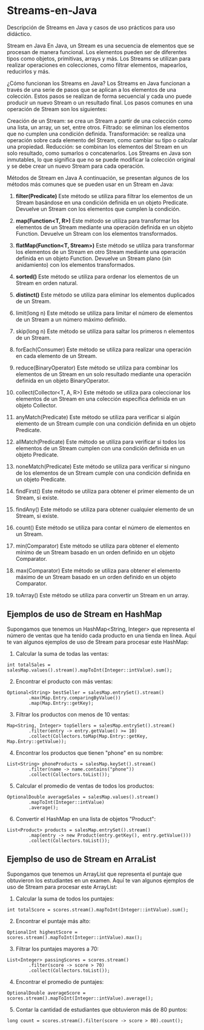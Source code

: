 # Streams-en-Java
Descripción de Streams en Java y casos de uso prácticos para uso didáctico.

Stream en Java
En Java, un Stream es una secuencia de elementos que se procesan de manera funcional. Los elementos pueden ser de diferentes tipos como objetos, primitivas, arrays y más. Los Streams se utilizan para realizar operaciones en colecciones, como filtrar elementos, mapearlos, reducirlos y más.

¿Cómo funcionan los Streams en Java?
Los Streams en Java funcionan a través de una serie de pasos que se aplican a los elementos de una colección. Estos pasos se realizan de forma secuencial y cada uno puede producir un nuevo Stream o un resultado final. Los pasos comunes en una operación de Stream son los siguientes:

Creación de un Stream: se crea un Stream a partir de una colección como una lista, un array, un set, entre otros.
Filtrado: se eliminan los elementos que no cumplen una condición definida.
Transformación: se realiza una operación sobre cada elemento del Stream, como cambiar su tipo o calcular una propiedad.
Reducción: se combinan los elementos del Stream en un solo resultado, como sumarlos o concatenarlos.
Los Streams en Java son inmutables, lo que significa que no se puede modificar la colección original y se debe crear un nuevo Stream para cada operación.

Métodos de Stream en Java
A continuación, se presentan algunos de los métodos más comunes que se pueden usar en un Stream en Java:

1. **filter(Predicate<T>)**
Este método se utiliza para filtrar los elementos de un Stream basándose en una condición definida en un objeto Predicate. Devuelve un Stream con los elementos que cumplen la condición.

2. **map(Function<T, R>)**
Este método se utiliza para transformar los elementos de un Stream mediante una operación definida en un objeto Function. Devuelve un Stream con los elementos transformados.

3. **flatMap(Function<T, Stream<R>>)**
Este método se utiliza para transformar los elementos de un Stream en otro Stream mediante una operación definida en un objeto Function. Devuelve un Stream plano (sin anidamiento) con los elementos transformados.

4. **sorted()**
Este método se utiliza para ordenar los elementos de un Stream en orden natural.

5. **distinct()**
Este método se utiliza para eliminar los elementos duplicados de un Stream.

6. limit(long n)
Este método se utiliza para limitar el número de elementos de un Stream a un número máximo definido.

7. skip(long n)
Este método se utiliza para saltar los primeros n elementos de un Stream.

8. forEach(Consumer<T>)
Este método se utiliza para realizar una operación en cada elemento de un Stream.

9. reduce(BinaryOperator<T>)
Este método se utiliza para combinar los elementos de un Stream en un solo resultado mediante una operación definida en un objeto BinaryOperator.

10. collect(Collector<T, A, R>)
Este método se utiliza para coleccionar los elementos de un Stream en una colección específica definida en un objeto Collector.

11. anyMatch(Predicate<T>)
Este método se utiliza para verificar si algún elemento de un Stream cumple con una condición definida en un objeto Predicate.

12. allMatch(Predicate<T>)
Este método se utiliza para verificar si todos los elementos de un Stream cumplen con una condición definida en un objeto Predicate.

13. noneMatch(Predicate<T>)
Este método se utiliza para verificar si ninguno de los elementos de un Stream cumple con una condición definida en un objeto Predicate.

14. findFirst()
Este método se utiliza para obtener el primer elemento de un Stream, si existe.

15. findAny()
Este método se utiliza para obtener cualquier elemento de un Stream, si existe.

16. count()
Este método se utiliza para contar el número de elementos en un Stream.

17. min(Comparator<T>)
Este método se utiliza para obtener el elemento mínimo de un Stream basado en un orden definido en un objeto Comparator.

18. max(Comparator<T>)
Este método se utiliza para obtener el elemento máximo de un Stream basado en un orden definido en un objeto Comparator.

19. toArray()
Este método se utiliza para convertir un Stream en un array.


## Ejemplos de uso de Stream en HashMap
Supongamos que tenemos un HashMap<String, Integer> que representa el número de ventas que ha tenido cada producto en una tienda en línea. Aquí te van algunos ejemplos de uso de Stream para procesar este HashMap:

1. Calcular la suma de todas las ventas:

```
int totalSales = salesMap.values().stream().mapToInt(Integer::intValue).sum();

```

2. Encontrar el producto con más ventas:
```
Optional<String> bestSeller = salesMap.entrySet().stream()
        .max(Map.Entry.comparingByValue())
        .map(Map.Entry::getKey);

```
3. Filtrar los productos con menos de 10 ventas:
```
Map<String, Integer> topSellers = salesMap.entrySet().stream()
        .filter(entry -> entry.getValue() >= 10)
        .collect(Collectors.toMap(Map.Entry::getKey, Map.Entry::getValue));

```
4. Encontrar los productos que tienen "phone" en su nombre:
```
List<String> phoneProducts = salesMap.keySet().stream()
        .filter(name -> name.contains("phone"))
        .collect(Collectors.toList());

```
5. Calcular el promedio de ventas de todos los productos:
```
OptionalDouble averageSales = salesMap.values().stream()
        .mapToInt(Integer::intValue)
        .average();
```
6. Convertir el HashMap en una lista de objetos "Product":
```
List<Product> products = salesMap.entrySet().stream()
        .map(entry -> new Product(entry.getKey(), entry.getValue()))
        .collect(Collectors.toList());

```

## Ejemplso de uso de Stream en ArraList
Supongamos que tenemos un ArrayList<Integer> que representa el puntaje que obtuvieron los estudiantes en un examen. Aquí te van algunos ejemplos de uso de Stream para procesar este ArrayList:

1. Calcular la suma de todos los puntajes:
```
int totalScore = scores.stream().mapToInt(Integer::intValue).sum();

```
2. Encontrar el puntaje más alto:
```
OptionalInt highestScore = scores.stream().mapToInt(Integer::intValue).max();

```
3. Filtrar los puntajes mayores a 70:
```
List<Integer> passingScores = scores.stream()
        .filter(score -> score > 70)
        .collect(Collectors.toList());

```
4. Encontrar el promedio de puntajes:
```
OptionalDouble averageScore = scores.stream().mapToInt(Integer::intValue).average();

```

5. Contar la cantidad de estudiantes que obtuvieron más de 80 puntos:
```
long count = scores.stream().filter(score -> score > 80).count();

```
